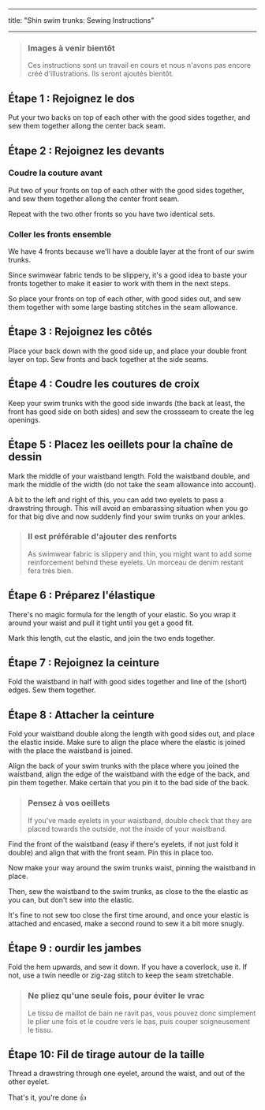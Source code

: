- - -
title: "Shin swim trunks: Sewing Instructions"
- - -

> ### Images à venir bientôt
> 
> Ces instructions sont un travail en cours et nous n'avons pas encore créé d'illustrations. Ils seront ajoutés bientôt.

## Étape 1 : Rejoignez le dos

Put your two backs on top of each other with the good sides together, and sew them together allong the center back seam.

## Étape 2 : Rejoignez les devants

### Coudre la couture avant

Put two of your fronts on top of each other with the good sides together, and sew them together allong the center front seam.

Repeat with the two other fronts so you have two identical sets.

### Coller les fronts ensemble

We have 4 fronts because we'll have a double layer at the front of our swim trunks.

Since swimwear fabric tends to be slippery, it's a good idea to baste your fronts together to make it easier to work with them in the next steps.

So place your fronts on top of each other, with good sides out, and sew them together with some large basting stitches in the seam allowance.

## Étape 3 : Rejoignez les côtés

Place your back down with the good side up, and place your double front layer on top. Sew fronts and back together at the side seams.

## Étape 4 : Coudre les coutures de croix

Keep your swim trunks with the good side inwards (the back at least, the front has good side on both sides) and sew the crossseam to create the leg openings.

## Étape 5 : Placez les oeillets pour la chaîne de dessin

Mark the middle of your waistband length. Fold the waistband double, and mark the middle of the width (do not take the seam allowance into account).

A bit to the left and right of this, you can add two eyelets to pass a drawstring through. This will avoid an embarassing situation when you go for that big dive and now suddenly find your swim trunks on your ankles.

> ### Il est préférable d'ajouter des renforts
> 
> As swimwear fabric is slippery and thin, you might want to add some reinforcement behind these eyelets. Un morceau de denim restant fera très bien.

## Étape 6 : Préparez l'élastique

There's no magic formula for the length of your elastic. So you wrap it around your waist and pull it tight until you get a good fit.

Mark this length, cut the elastic, and join the two ends together.

## Étape 7 : Rejoignez la ceinture

Fold the waistband in half with good sides together and line of the (short) edges. Sew them together.

## Étape 8 : Attacher la ceinture

Fold your waistband double along the length with good sides out, and place the elastic inside. Make sure to align the place where the elastic is joined with the place the waistband is joined.

Align the back of your swim trunks with the place where you joined the waistband, align the edge of the waistband with the edge of the back, and pin them together. Make certain that you pin it to the bad side of the back.

> ### Pensez à vos oeillets
> 
> If you've made eyelets in your waistband, double check that they are placed towards the outside, not the inside of your waistband.

Find the front of the waistband (easy if there's eyelets, if not just fold it double) and align that with the front seam. Pin this in place too.

Now make your way around the swim trunks waist, pinning the waistband in place.

Then, sew the waistband to the swim trunks, as close to the the elastic as you can, but don't sew into the elastic.

It's fine to not sew too close the first time around, and once your elastic is attached and encased, make a second round to sew it a bit more snugly.

## Étape 9 : ourdir les jambes

Fold the hem upwards, and sew it down. If you have a coverlock, use it. If not, use a twin needle or zig-zag stitch to keep the seam stretchable.

> ### Ne pliez qu'une seule fois, pour éviter le vrac
> 
> Le tissu de maillot de bain ne ravit pas, vous pouvez donc simplement le plier une fois et le coudre vers le bas, puis couper soigneusement le tissu.

## Étape 10: Fil de tirage autour de la taille

Thread a drawstring through one eyelet, around the waist, and out of the other eyelet.

That's it, you're done 👍
